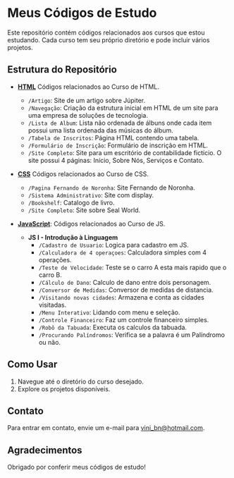 # Meus Códigos de Estudo

Este repositório contém códigos relacionados aos cursos que estou estudando. Cada curso tem seu próprio diretório e pode incluir vários projetos.

## Estrutura do Repositório

- **[HTML](https://github.com/vini-fritzen/Estudos/tree/dbd3f07ec12206bf5feb3af72d82abf082e0b001/HTML)** Códigos relacionados ao Curso de HTML.
  - `/Artigo`: Site de um artigo sobre Júpiter.
  - `/Navegação`: Criação da estrutura inicial em HTML de um site para uma empresa de soluções de tecnologia.
  - `/Lista de Album`: Lista não ordenada de álbuns onde cada item possui uma lista ordenada das músicas do álbum.
  - `/Tabela de Inscritos`: Página HTML contendo uma tabela.
  - `/Formulário de Inscrição`: Formulário de inscrição em HTML.
  - `/Site Completo`: Site para um escritório de contabilidade fictício. O site possui 4 páginas: Início, Sobre Nós, Serviços e Contato.

- **[CSS](https://github.com/vini-fritzen/Estudos/tree/9f6bbd92e57bf046b034c9f4ea429b189bfeaa8c/CSS)** Códigos relacionados ao Curso de CSS.
  - `/Pagina Fernando de Noronha`: Site Fernando de Noronha.
  - `/Sistema Administrativo`: Site com display.
  - `/Bookshelf`: Catalogo de livro.
  - `/Site Completo`: Site sobre Seal World.

- **[JavaScript](https://github.com/vini-fritzen/Estudos/tree/47167a412a9659d2a8042c69711fb1e1824ba5a9/JavaScript)**: Códigos relacionados ao Curso de JS.
  - **JS I - Introdução à Linguagem**
    - `/Cadastro de Usuario`: Logica para cadastro em JS.
    - `/Calculadora de 4 operaçoes`: Calculadora simples com 4 operações.
    - `/Teste de Velocidade`: Teste se o carro A esta mais rapido que o carro B.
    - `/Cálculo de Dano`: Calculo de dano entre dois personagem.
    - `/Conversor de Medidas`: Conversor de medidas de distancia.
    - `/Visitando novas cidades`: Armazena e conta as cidades visitadas.
    - `/Menu Interativo`: Lidando com menu e seleção.
    - `/Controle Financeiro`: Faz um controle financeiro simples.
    - `/Robô da Tabuada`: Executa os calculos da tabuada.
    - `/Procurando Palíndromos`: Verifica se a palavra é um Palíndromo ou não.


## Como Usar

1. Navegue até o diretório do curso desejado.
2. Explore os projetos disponíveis.

## Contato

Para entrar em contato, envie um e-mail para vini_bn@hotmail.com.

## Agradecimentos

Obrigado por conferir meus códigos de estudo!
